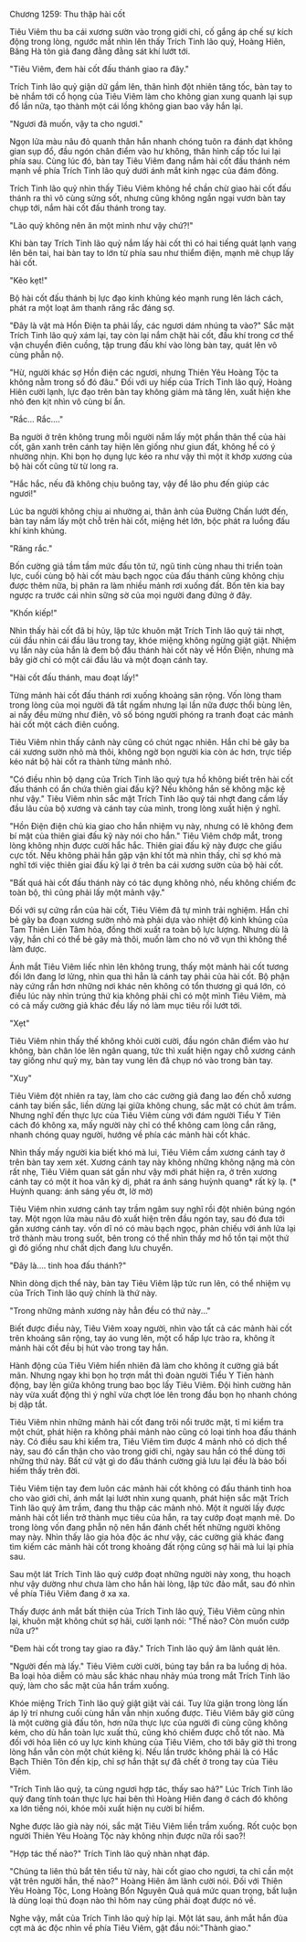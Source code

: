 




Chương 1259: Thu thập hài cốt


Tiêu Viêm thu ba cái xương sườn vào trong giới chỉ, cố gắng áp chế sự kích động trong lòng, ngước mắt nhìn lên thấy Trích Tinh lão quỷ, Hoàng Hiên, Băng Hà tôn giả đang đằng đằng sát khí lướt tới.

"Tiêu Viêm, đem hài cốt đấu thánh giao ra đây."

Trích Tinh lão quỷ giận dữ gầm lên, thân hình đột nhiên tăng tốc, bàn tay to bè nhắm tới cổ họng của Tiêu Viêm làm cho không gian xung quanh lại sụp đổ lần nữa, tạo thành một cái lồng không gian bao vây hắn lại.

"Ngươi đã muốn, vậy ta cho ngươi."

Ngọn lửa màu nâu đỏ quanh thân hắn nhanh chóng tuôn ra đánh dạt không gian sụp đổ, đầu ngón chân điểm vào hư không, thân hình cấp tốc lui lại phía sau. Cùng lúc đó, bàn tay Tiêu Viêm đang nắm hài cốt đấu thánh ném mạnh về phía Trích Tinh lão quỷ dưới ánh mắt kinh ngạc của đám đông.

Trích Tinh lão quỷ nhìn thấy Tiêu Viêm không hề chần chừ giao hài cốt đấu thánh ra thì vô cùng sửng sốt, nhưng cũng không ngần ngại vươn bàn tay chụp tới, nắm hài cốt đấu thánh trong tay.

"Lão quỷ không nên ăn một mình như vậy chứ?!"

Khi bàn tay Trích Tinh lão quỷ nắm lấy hài cốt thì có hai tiếng quát lạnh vang lên bên tai, hai bàn tay to lớn từ phía sau như thiểm điện, mạnh mẽ chụp lấy hài cốt.

"Kẽo kẹt!"

Bộ hài cốt đấu thánh bị lực đạo kinh khủng kéo mạnh rung lên lách cách, phát ra một loạt âm thanh răng rắc đáng sợ.

"Đây là vật mà Hồn Điện ta phải lấy, các ngươi dám nhúng ta vào?" Sắc mặt Trích Tinh lão quỷ xám lại, tay còn lại nắm chặt hài cốt, đấu khí trong cơ thể vận chuyển điên cuồng, tập trung đấu khí vào lòng bàn tay, quát lên vô cùng phẫn nộ.

"Hừ, người khác sợ Hồn điện các ngươi, nhưng Thiên Yêu Hoàng Tộc ta không nằm trong số đó đâu." Đối với uy hiếp của Trích Tinh lão quỷ, Hoàng Hiên cười lạnh, lực đạo trên bàn tay không giảm mà tăng lên, xuất hiện khe nhỏ đen kịt nhìn vô cùng bí ẩn.

"Rắc… Rắc...."

Ba người ở trên không trung mỗi người nắm lấy một phần thân thể của hài cốt, gân xanh trên cánh tay hiện lên giống như giun đất, không hề có ý nhường nhịn. Khi bọn họ dụng lực kéo ra như vậy thì một ít khớp xương của bộ hài cốt cũng từ từ long ra.

"Hắc hắc, nếu đã không chịu buông tay, vậy để lão phu đến giúp các ngươi!"

Lúc ba người không chịu ai nhường ai, thân ảnh của Đường Chấn lướt đến, bàn tay nắm lấy một chỗ trên hài cốt, miệng hét lớn, bộc phát ra luồng đấu khí kinh khủng.

"Răng rắc."

Bốn cường giả tầm tầm mức đấu tôn tứ, ngũ tinh cùng nhau thi triển toàn lực, cuối cùng bộ hài cốt màu bạch ngọc của đấu thánh cũng không chịu được thêm nữa, bị phân ra làm nhiều mảnh rơi xuống đất. Bốn tên kia bay ngược ra trước cái nhìn sững sờ của mọi người đang đứng ở đây.

"Khốn kiếp!"

Nhìn thấy hài cốt đã bị hủy, lập tức khuôn mặt Trích Tinh lão quỷ tái nhợt, cúi đầu nhìn cái đầu lâu trong tay, khóe miệng không ngừng giật giật. Nhiệm vụ lần này của hắn là đem bộ đấu thánh hài cốt này về Hồn Điện, nhưng mà bây giờ chỉ có một cái đầu lâu và một đoạn cánh tay.

"Hài cốt đấu thánh, mau đoạt lấy!"

Từng mảnh hài cốt đấu thánh rơi xuống khoảng sân rộng. Vốn lòng tham trong lòng của mọi người đã tắt ngấm nhưng lại lần nữa được thổi bùng lên, ai nấy đều mừng như điên, vô số bóng người phóng ra tranh đoạt các mảnh hài cốt một cách điên cuồng.

Tiêu Viêm nhìn thấy cảnh này cũng có chút ngạc nhiên. Hắn chỉ bẻ gãy ba cái xương sườn nhỏ mà thôi, không ngờ bọn người kia còn ác hơn, trực tiếp kéo nát bộ hài cốt ra thành từng mảnh nhỏ.

"Có điều nhìn bộ dạng của Trích Tinh lão quỷ tựa hồ không biết trên hài cốt đấu thánh có ẩn chứa thiên giai đấu kỹ? Nếu không hắn sẽ không mặc kệ như vậy." Tiêu Viêm nhìn sắc mặt Trích Tinh lão quỷ tái nhợt đang cầm lấy đầu lâu của bộ xương và cánh tay của mình, trong lòng xuất hiện ý nghĩ.

"Hồn Điện điện chủ kia giao cho hắn nhiệm vụ này, nhưng có lẽ không đem bí mật của thiên giai đấu kỹ này nói cho hắn." Tiêu Viêm chớp mắt, trong lòng không nhịn được cười hắc hắc. Thiên giai đấu kỹ này được che giấu cực tốt. Nếu không phải hắn gặp vận khí tốt mà nhìn thấy, chỉ sợ khó mà nghĩ tới việc thiên giai đấu kỹ lại ở trên ba cái xương sườn của bộ hài cốt.

"Bất quá hài cốt đấu thánh này có tác dụng không nhỏ, nếu không chiếm đc toàn bộ, thì cũng phải lấy một mảnh vậy."

Đối với sự cứng rắn của hài cốt, Tiêu Viêm đã tự mình trải nghiệm. Hắn chỉ bẻ gãy ba đoạn xương sườn nhỏ mà phải dựa vào nhiệt độ kinh khủng của Tam Thiên Liên Tâm hỏa, đồng thời xuất ra toàn bộ lực lượng. Nhưng dù là vậy, hắn chỉ có thể bẻ gãy mà thôi, muốn làm cho nó vỡ vụn thì không thể làm được.

Ánh mắt Tiêu Viêm liếc nhìn lên không trung, thấy một mảnh hài cốt tương đối lớn đang lơ lửng, nhìn qua thì hẳn là cánh tay phải của hài cốt. Bộ phận này cứng rắn hơn những nơi khác nên không có tổn thương gì quá lớn, có điều lúc này nhìn trúng thứ kia không phải chỉ có một mình Tiêu Viêm, mà có cả mấy cường giả khác đều lấy nó làm mục tiêu rồi lướt tới.

"Xẹt"

Tiêu Viêm nhìn thấy thế không khỏi cười cười, đầu ngón chân điểm vào hư không, bàn chân lóe lên ngân quang, tức thì xuất hiện ngay chỗ xương cánh tay giống như quỷ mỵ, bàn tay vung lên đã chụp nó vào trong bàn tay.

"Xuy"

Tiêu Viêm đột nhiên ra tay, làm cho các cường giả đang lao đến chỗ xương cánh tay biến sắc, liền dừng lại giữa không chung, sắc mặt có chút âm trầm. Nhưng nghĩ đến thực lực của Tiêu Viêm cùng với đám người Tiểu Y Tiên cách đó không xa, mấy người này chỉ có thể không cam lòng cắn răng, nhanh chóng quay người, hướng về phía các mảnh hài cốt khác.

Nhìn thấy mấy người kia biết khó mà lui, Tiêu Viêm cầm xương cánh tay ở trên bàn tay xem xét. Xương cánh tay này không những không nặng mà còn rất nhẹ, Tiêu Viêm quan sát gần như vậy mới phát hiện ra, ở trên xương cánh tay có một ít hoa văn kỳ dị, phát ra ánh sáng huỳnh quang* rất kỳ lạ. (* Huỳnh quang: ánh sáng yếu ớt, lờ mờ)

Tiêu Viêm nhìn xương cánh tay trầm ngâm suy nghĩ rồi đột nhiên búng ngón tay. Một ngọn lửa màu nâu đỏ xuất hiện trên đầu ngón tay, sau đó đưa tới gần xương cánh tay. vốn dĩ nó có màu bạch ngọc, phản chiếu với ánh lửa lại trở thành màu trong suốt, bên trong có thể nhìn thấy mơ hồ tồn tại một thứ gì đó giống như chất dịch đang lưu chuyển.

"Đây là.... tinh hoa đấu thánh?"

Nhìn dòng dịch thể này, bàn tay Tiêu Viêm lập tức run lên, có thể nhiệm vụ của Trích Tinh lão quỷ chính là thứ này.

"Trong những mảnh xương này hẳn đều có thứ này..."

Biết được điều này, Tiêu Viêm xoay người, nhìn vào tất cả các mảnh hài cốt trên khoảng sân rộng, tay áo vung lên, một cổ hấp lực trào ra, không ít mảnh hài cốt đều bị hút vào trong tay hắn.

Hành động của Tiêu Viêm hiển nhiên đã làm cho không ít cường giả bất mãn. Nhưng ngay khi bọn họ trợn mắt thì đoàn người Tiểu Y Tiên hành động, bay lên giữa không trung bao bọc lấy Tiêu Viêm. Đội hình cường hãn này vừa xuất động thì ý nghĩ vừa chợt lóe lên trong đầu bọn họ nhanh chóng bị dập tắt.

Tiêu Viêm nhìn những mảnh hài cốt đang trôi nổi trước mặt, tỉ mỉ kiểm tra một chút, phát hiện ra không phải mảnh nào cũng có loại tinh hoa đấu thánh này. Có điều sau khi kiểm tra, Tiêu Viêm tìm được 4 mảnh nhỏ có dịch thể này, sau đó cẩn thận cho vào trong giới chỉ, ngày sau hắn có thể dùng tới những thứ này. Bất cứ vật gì do đấu thánh cường giả lưu lại đều là bảo bối hiếm thấy trên đời.

Tiêu Viêm tiện tay đem luôn các mảnh hài cốt không có đấu thánh tinh hoa cho vào giới chỉ, ánh mắt lại lướt nhìn xung quanh, phát hiện sắc mặt Trích Tinh lão quỷ âm trầm, đang thu thập các mảnh nhỏ. Một ít người lấy được mảnh hài cốt liền trở thành mục tiêu của hắn, ra tay cướp đoạt mạnh mẽ. Do trong lòng vốn đang phẫn nộ nên hắn đánh chết hết những người không may này. Nhìn thấy lão gia hỏa độc ác như vậy, các cường giả khác đang tìm kiếm các mảnh hài cốt trong khoảng đất rộng cũng sợ hãi mà lui lại phía sau.

Sau một lát Trích Tinh lão quỷ cướp đoạt những người này xong, thu hoạch như vậy dường như chưa làm cho hắn hài lòng, lập tức đảo mắt, sau đó nhìn về phía Tiêu Viêm đang ở xa xa.

Thấy được ánh mắt bất thiện của Trích Tinh lão quỷ, Tiêu Viêm cũng nhìn lại, khuôn mặt không chút sợ hãi, cười lạnh nói: "Thế nào? Còn muốn cướp nữa ư?"

"Đem hài cốt trong tay giao ra đây." Trích Tinh lão quỷ âm lãnh quát lên.

"Người đến mà lấy." Tiêu Viêm cười cười, búng tay bắn ra ba luồng dị hỏa. Ba loại hỏa diễm có màu sắc khác nhau nhảy múa trong mắt Trích Tinh lão quỷ, làm cho sắc mặt của hắn trầm xuống.

Khóe miệng Trích Tinh lão quỷ giật giật vài cái. Tuy lửa giận trong lòng lấn áp lý trí nhưng cuối cùng hắn vẫn nhịn xuống được. Tiêu Viêm bây giờ cũng là một cường giả đấu tôn, hơn nữa thực lực của người đi cùng cũng không kém, cho dù hắn toàn lực xuất thủ, cũng khó chiếm được chỗ tốt nào. Mà đối với hỏa liên có uy lực kinh khủng của Tiêu Viêm, cho tới bây giờ thì trong lòng hắn vẫn còn một chút kiêng kị. Nếu lần trước không phải là có Hắc Bạch Thiên Tôn đến kịp, chỉ sợ hắn thật sự đã chết ở trong tay của Tiêu Viêm.

"Trích Tinh lão quỷ, ta cùng ngươi hợp tác, thấy sao hả?" Lúc Trích Tinh lão quỷ đang tính toán thực lực hai bên thì Hoàng Hiên đang ở cách đó không xa lớn tiếng nói, khóe môi xuất hiện nụ cười bí hiểm.

Nghe được lão già này nói, sắc mặt Tiêu Viêm liền trầm xuống. Rốt cuộc bọn người Thiên Yêu Hoàng Tộc này không nhịn được nữa rồi sao?!

"Hợp tác thế nào?" Trích Tinh lão quỷ nhàn nhạt đáp.

"Chúng ta liên thủ bắt tên tiểu tử này, hài cốt giao cho ngươi, ta chỉ cần một vật trên người hắn, thế nào?" Hoàng Hiên âm lãnh cười nói. Đối với Thiên Yêu Hoàng Tộc, Long Hoàng Bổn Nguyên Quả quá mức quan trọng, bất luận là dùng loại thủ đoạn nào thì hôm nay cũng phải đoạt được nó về.

Nghe vậy, mắt của Trích Tinh lão quỷ híp lại. Một lát sau, ánh mắt hắn đùa cợt mà ác độc nhìn về phía Tiêu Viêm, gật đầu nói:"Thành giao."




